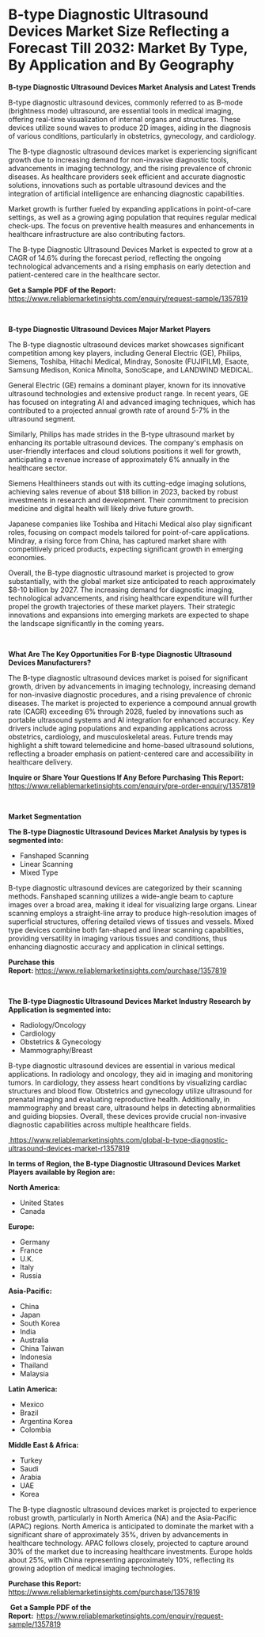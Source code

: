 <p><h1>B-type Diagnostic Ultrasound Devices Market Size Reflecting a Forecast Till 2032: Market By Type, By Application and By Geography</h1></p><p><strong>B-type Diagnostic Ultrasound Devices Market Analysis and Latest Trends</strong></p>
<p><p>B-type diagnostic ultrasound devices, commonly referred to as B-mode (brightness mode) ultrasound, are essential tools in medical imaging, offering real-time visualization of internal organs and structures. These devices utilize sound waves to produce 2D images, aiding in the diagnosis of various conditions, particularly in obstetrics, gynecology, and cardiology.</p><p>The B-type diagnostic ultrasound devices market is experiencing significant growth due to increasing demand for non-invasive diagnostic tools, advancements in imaging technology, and the rising prevalence of chronic diseases. As healthcare providers seek efficient and accurate diagnostic solutions, innovations such as portable ultrasound devices and the integration of artificial intelligence are enhancing diagnostic capabilities.</p><p>Market growth is further fueled by expanding applications in point-of-care settings, as well as a growing aging population that requires regular medical check-ups. The focus on preventive health measures and enhancements in healthcare infrastructure are also contributing factors.</p><p>The B-type Diagnostic Ultrasound Devices Market is expected to grow at a CAGR of 14.6% during the forecast period, reflecting the ongoing technological advancements and a rising emphasis on early detection and patient-centered care in the healthcare sector.</p></p>
<p><strong>Get a Sample PDF of the Report:&nbsp;</strong> <a href="https://www.reliablemarketinsights.com/enquiry/request-sample/1357819?utm_campaign=3038&utm_medium=2&utm_source=Github&utm_content=ia&utm_term=14042025&utm_id=b-type-diagnostic-ultrasound-devices">https://www.reliablemarketinsights.com/enquiry/request-sample/1357819</a></p>
<p>&nbsp;</p>
<p><strong>B-type Diagnostic Ultrasound Devices Major Market Players</strong></p>
<p><p>The B-type diagnostic ultrasound devices market showcases significant competition among key players, including General Electric (GE), Philips, Siemens, Toshiba, Hitachi Medical, Mindray, Sonosite (FUJIFILM), Esaote, Samsung Medison, Konica Minolta, SonoScape, and LANDWIND MEDICAL. </p><p>General Electric (GE) remains a dominant player, known for its innovative ultrasound technologies and extensive product range. In recent years, GE has focused on integrating AI and advanced imaging techniques, which has contributed to a projected annual growth rate of around 5-7% in the ultrasound segment.</p><p>Similarly, Philips has made strides in the B-type ultrasound market by enhancing its portable ultrasound devices. The company's emphasis on user-friendly interfaces and cloud solutions positions it well for growth, anticipating a revenue increase of approximately 6% annually in the healthcare sector.</p><p>Siemens Healthineers stands out with its cutting-edge imaging solutions, achieving sales revenue of about $18 billion in 2023, backed by robust investments in research and development. Their commitment to precision medicine and digital health will likely drive future growth.</p><p>Japanese companies like Toshiba and Hitachi Medical also play significant roles, focusing on compact models tailored for point-of-care applications. Mindray, a rising force from China, has captured market share with competitively priced products, expecting significant growth in emerging economies.</p><p>Overall, the B-type diagnostic ultrasound market is projected to grow substantially, with the global market size anticipated to reach approximately $8-10 billion by 2027. The increasing demand for diagnostic imaging, technological advancements, and rising healthcare expenditure will further propel the growth trajectories of these market players. Their strategic innovations and expansions into emerging markets are expected to shape the landscape significantly in the coming years.</p></p>
<p>&nbsp;</p>
<p><strong>What Are The Key Opportunities For B-type Diagnostic Ultrasound Devices Manufacturers?</strong></p>
<p><p>The B-type diagnostic ultrasound devices market is poised for significant growth, driven by advancements in imaging technology, increasing demand for non-invasive diagnostic procedures, and a rising prevalence of chronic diseases. The market is projected to experience a compound annual growth rate (CAGR) exceeding 6% through 2028, fueled by innovations such as portable ultrasound systems and AI integration for enhanced accuracy. Key drivers include aging populations and expanding applications across obstetrics, cardiology, and musculoskeletal areas. Future trends may highlight a shift toward telemedicine and home-based ultrasound solutions, reflecting a broader emphasis on patient-centered care and accessibility in healthcare delivery.</p></p>
<p><strong>Inquire or Share Your Questions If Any Before Purchasing This Report:</strong> <a href="https://www.reliablemarketinsights.com/enquiry/pre-order-enquiry/1357819?utm_campaign=3038&utm_medium=2&utm_source=Github&utm_content=ia&utm_term=14042025&utm_id=b-type-diagnostic-ultrasound-devices">https://www.reliablemarketinsights.com/enquiry/pre-order-enquiry/1357819</a></p>
<p>&nbsp;</p>
<p><strong>Market Segmentation</strong></p>
<p><strong>The B-type Diagnostic Ultrasound Devices Market Analysis by types is segmented into:</strong></p>
<p><ul><li>Fanshaped Scanning</li><li>Linear Scanning</li><li>Mixed Type</li></ul></p>
<p><p>B-type diagnostic ultrasound devices are categorized by their scanning methods. Fanshaped scanning utilizes a wide-angle beam to capture images over a broad area, making it ideal for visualizing large organs. Linear scanning employs a straight-line array to produce high-resolution images of superficial structures, offering detailed views of tissues and vessels. Mixed type devices combine both fan-shaped and linear scanning capabilities, providing versatility in imaging various tissues and conditions, thus enhancing diagnostic accuracy and application in clinical settings.</p></p>
<p><strong>Purchase this Report:&nbsp;</strong><a href="https://www.reliablemarketinsights.com/purchase/1357819?utm_campaign=3038&utm_medium=2&utm_source=Github&utm_content=ia&utm_term=14042025&utm_id=b-type-diagnostic-ultrasound-devices">https://www.reliablemarketinsights.com/purchase/1357819</a></p>
<p>&nbsp;</p>
<p><strong>The B-type Diagnostic Ultrasound Devices Market Industry Research by Application is segmented into:</strong></p>
<p><ul><li>Radiology/Oncology</li><li>Cardiology</li><li>Obstetrics & Gynecology</li><li>Mammography/Breast</li></ul></p>
<p><p>B-type diagnostic ultrasound devices are essential in various medical applications. In radiology and oncology, they aid in imaging and monitoring tumors. In cardiology, they assess heart conditions by visualizing cardiac structures and blood flow. Obstetrics and gynecology utilize ultrasound for prenatal imaging and evaluating reproductive health. Additionally, in mammography and breast care, ultrasound helps in detecting abnormalities and guiding biopsies. Overall, these devices provide crucial non-invasive diagnostic capabilities across multiple healthcare fields.</p></p>
<p><a href="https://www.reliablemarketinsights.com/global-b-type-diagnostic-ultrasound-devices-market-r1357819?utm_campaign=3038&utm_medium=2&utm_source=Github&utm_content=ia&utm_term=14042025&utm_id=b-type-diagnostic-ultrasound-devices">&nbsp;https://www.reliablemarketinsights.com/global-b-type-diagnostic-ultrasound-devices-market-r1357819</a></p>
<p><strong>In terms of Region, the B-type Diagnostic Ultrasound Devices Market Players available by Region are:</strong></p>
<p>
    <p> <strong> North America: </strong>
        <ul>
            <li>United States</li>
            <li>Canada</li>
        </ul>
        </p> 
    <p> <strong> Europe: </strong>
        <ul>
            <li>Germany</li>
            <li>France</li>
            <li>U.K.</li>
            <li>Italy</li>
            <li>Russia</li>
        </ul>
        </p> 
    <p> <strong> Asia-Pacific: </strong>
        <ul>
            <li>China</li>
            <li>Japan</li>
            <li>South Korea</li>
            <li>India</li>
            <li>Australia</li>
            <li>China Taiwan</li>
            <li>Indonesia</li>
            <li>Thailand</li>
            <li>Malaysia</li>
        </ul>
        </p> 
    <p> <strong> Latin America: </strong>
        <ul>
            <li>Mexico</li>
            <li>Brazil</li>
            <li>Argentina Korea</li>
            <li>Colombia</li>
        </ul>
        </p> 
    <p> <strong> Middle East & Africa: </strong>
        <ul>
            <li>Turkey</li>
            <li>Saudi</li>
            <li>Arabia</li>
            <li>UAE</li>
            <li>Korea</li>
        </ul>
    </p>
    </p>
<p><p>The B-type diagnostic ultrasound devices market is projected to experience robust growth, particularly in North America (NA) and the Asia-Pacific (APAC) regions. North America is anticipated to dominate the market with a significant share of approximately 35%, driven by advancements in healthcare technology. APAC follows closely, projected to capture around 30% of the market due to increasing healthcare investments. Europe holds about 25%, with China representing approximately 10%, reflecting its growing adoption of medical imaging technologies.</p></p>
<p><strong>Purchase this Report: </strong><a href="https://www.reliablemarketinsights.com/purchase/1357819?utm_campaign=3038&utm_medium=2&utm_source=Github&utm_content=ia&utm_term=14042025&utm_id=b-type-diagnostic-ultrasound-devices">https://www.reliablemarketinsights.com/purchase/1357819</a></p>
<p>&nbsp;<strong>Get a Sample PDF of the Report:&nbsp;&nbsp;</strong><a href="https://www.reliablemarketinsights.com/enquiry/request-sample/1357819?utm_campaign=3038&utm_medium=2&utm_source=Github&utm_content=ia&utm_term=14042025&utm_id=b-type-diagnostic-ultrasound-devices">https://www.reliablemarketinsights.com/enquiry/request-sample/1357819</a></p>
<p><strong></strong></p>
<p><p></p><p></p><p></p></p>